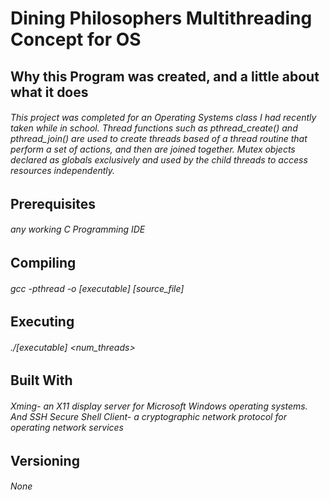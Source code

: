 # Dining Philosophers Multithreading Concept for OS

## Why this Program was created, and a little about what it does
###### This project was completed for an Operating Systems class I had recently taken while in school. Thread functions such as pthread_create() and pthread_join() are used to create threads based of a thread routine that perform a set of actions, and then are joined together. Mutex objects declared as globals exclusively and used by the child threads to access resources independently.

## Prerequisites
###### any working C Programming IDE


## Compiling
###### gcc -pthread -o [executable] [source_file]

## Executing
###### ./[executable] <num_threads>


## Built With
###### Xming- an X11 display server for Microsoft Windows operating systems. And SSH Secure Shell Client- a cryptographic network protocol for operating network services


## Versioning
###### None
